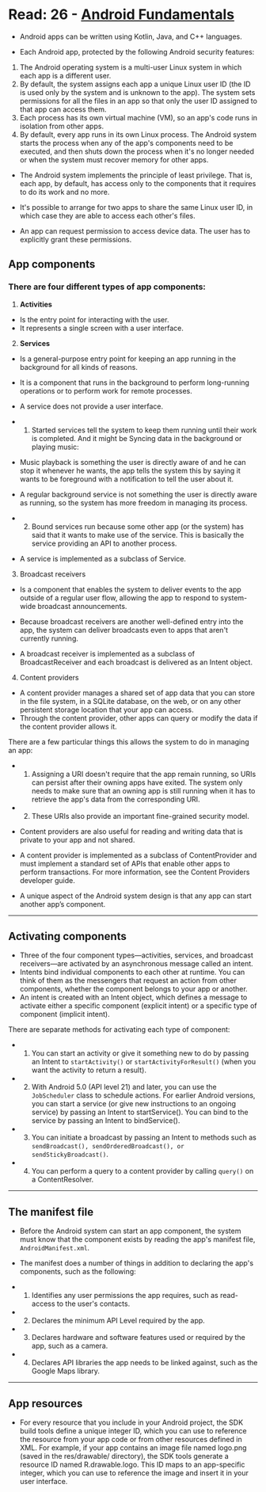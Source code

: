 # Read: 26 - [Android Fundamentals](https://developer.android.com/guide/components/fundamentals)

- Android apps can be written using Kotlin, Java, and C++ languages.

- Each Android app, protected by the following Android security features:
1. The Android operating system is a multi-user Linux system in which each app is a different user.
2. By default, the system assigns each app a unique Linux user ID (the ID is used only by the system and is unknown to the app). The system sets permissions for all the files in an app so that only the user ID assigned to that app can access them.
3. Each process has its own virtual machine (VM), so an app's code runs in isolation from other apps.
4. By default, every app runs in its own Linux process. The Android system starts the process when any of the app's components need to be executed, and then shuts down the process when it's no longer needed or when the system must recover memory for other apps.


- The Android system implements the principle of least privilege. That is, each app, by default, has access only to the components that it requires to do its work and no more. 

- It's possible to arrange for two apps to share the same Linux user ID, in which case they are able to access each other's files. 

- An app can request permission to access device data. The user has to explicitly grant these permissions. 


## App components
### There are four different types of app components:

1. **Activities**
- Is the entry point for interacting with the user.
- It represents a single screen with a user interface. 

2. **Services**
- Is a general-purpose entry point for keeping an app running in the background for all kinds of reasons.
- It is a component that runs in the background to perform long-running operations or to perform work for remote processes.
- A service does not provide a user interface. 

- 1. Started services tell the system to keep them running until their work is completed. 
And it might be Syncing data in the background or playing music:
- Music playback is something the user is directly aware of and he can stop it whenever he wants, the app tells the system this by saying it wants to be foreground with a notification to tell the user about it.

- A regular background service is not something the user is directly aware as running, so the system has more freedom in managing its process.

- 2. Bound services run because some other app (or the system) has said that it wants to make use of the service. This is basically the service providing an API to another process. 

- A service is implemented as a subclass of Service. 

3. Broadcast receivers
- Is a component that enables the system to deliver events to the app outside of a regular user flow, allowing the app to respond to system-wide broadcast announcements.
- Because broadcast receivers are another well-defined entry into the app, the system can deliver broadcasts even to apps that aren't currently running. 

- A broadcast receiver is implemented as a subclass of BroadcastReceiver and each broadcast is delivered as an Intent object.

4. Content providers
- A content provider manages a shared set of app data that you can store in the file system, in a SQLite database, on the web, or on any other persistent storage location that your app can access. 
- Through the content provider, other apps can query or modify the data if the content provider allows it. 

There are a few particular things this allows the system to do in managing an app:
- 1. Assigning a URI doesn't require that the app remain running, so URIs can persist after their owning apps have exited. The system only needs to make sure that an owning app is still running when it has to retrieve the app's data from the corresponding URI.
- 2. These URIs also provide an important fine-grained security model.

- Content providers are also useful for reading and writing data that is private to your app and not shared.

- A content provider is implemented as a subclass of ContentProvider and must implement a standard set of APIs that enable other apps to perform transactions. For more information, see the Content Providers developer guide.

- A unique aspect of the Android system design is that any app can start another app’s component.

---

## Activating components
- Three of the four component types—activities, services, and broadcast receivers—are activated by an asynchronous message called an intent. 
- Intents bind individual components to each other at runtime. You can think of them as the messengers that request an action from other components, whether the component belongs to your app or another.
- An intent is created with an Intent object, which defines a message to activate either a specific component (explicit intent) or a specific type of component (implicit intent).


There are separate methods for activating each type of component:
- 1. You can start an activity or give it something new to do by passing an Intent to `startActivity()` or `startActivityForResult()` (when you want the activity to return a result).
- 2. With Android 5.0 (API level 21) and later, you can use the `JobScheduler` class to schedule actions. For earlier Android versions, you can start a service (or give new instructions to an ongoing service) by passing an Intent to startService(). You can bind to the service by passing an Intent to bindService().
- 3. You can initiate a broadcast by passing an Intent to methods such as `sendBroadcast(), sendOrderedBroadcast(), or sendStickyBroadcast()`.
- 4. You can perform a query to a content provider by calling `query()` on a ContentResolver.

---
## The manifest file
- Before the Android system can start an app component, the system must know that the component exists by reading the app's manifest file, `AndroidManifest.xml`. 

- The manifest does a number of things in addition to declaring the app's components, such as the following:

- 1. Identifies any user permissions the app requires, such as read-access to the user's contacts.
- 2. Declares the minimum API Level required by the app.
- 3. Declares hardware and software features used or required by the app, such as a camera.
- 4. Declares API libraries the app needs to be linked against, such as the Google Maps library.

--- 

## App resources
- For every resource that you include in your Android project, the SDK build tools define a unique integer ID, which you can use to reference the resource from your app code or from other resources defined in XML.
For example, if your app contains an image file named logo.png (saved in the res/drawable/ directory), the SDK tools generate a resource ID named R.drawable.logo. This ID maps to an app-specific integer, which you can use to reference the image and insert it in your user interface.

